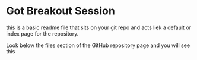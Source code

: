 # Got Breakout Session
this is a basic readme file that sits on your git repo and acts liek a default or index page for the repository.

Look below the files section of the GitHub repository page and you will see this